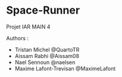 # Space-Runner
Projet IAR MAIN 4

Authors :
* Tristan Michel 			@QuartoTR
* Aissam Rabhi 				@Aissam08
* Nael Sennoun				@naelsen
* Maxime Lafont-Trevisan	@MaximeLafont
